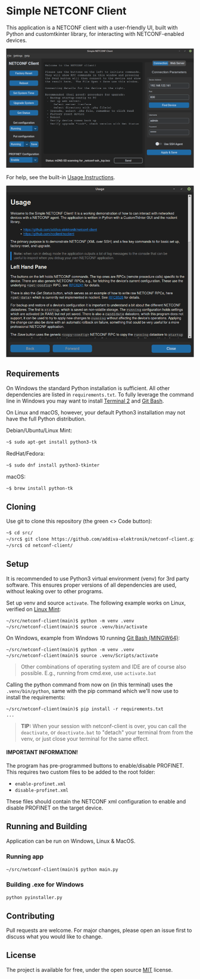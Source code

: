 # Simple NETCONF Client 

This application is a NETCONF client with a user-friendly UI, built with
Python and customtkinter library, for interacting with NETCONF-enabled
devices.

![](img/screenshot.png)

For help, see the built-in [Usage Instructions](usage.md).

![](img/usage.png)

## Requirements

On Windows the standard Python installation is sufficient.  All other
dependencies are listed in `requirements.txt`.  To fully leverage the
command line in Windows you may want to install [Terminal 2][4] and
[Git Bash][2].

On Linux and macOS, however, your default Python3 installation may not
have the full Python distribution.

Debian/Ubuntu/Linux Mint:

```bash
~$ sudo apt-get install python3-tk
```

RedHat/Fedora:

```bash
~$ sudo dnf install python3-tkinter
```

macOS:

```bash
~$ brew install python-tk
```


## Cloning

Use git to clone this repository (the green <> Code button):

```bash
~$ cd src/
~/src$ git clone https://github.com/addiva-elektronik/netconf-client.git
~/src$ cd netconf-client/
```

## Setup

It is recommended to use Python3 virtual environment (venv) for 3rd
party software.  This ensures proper versions of all dependencies are
used, without leaking over to other programs.

Set up venv and source `activate`.  The following example works on
Linux, verified on [Linux Mint]():

```
~/src/netconf-client(main)$ python -m venv .venv
~/src/netconf-client(main)$ source .venv/bin/activate
```

On Windows, example from Windows 10 running [Git Bash (MINGW64)][2]:

```
~/src/netconf-client(main)$ python -m venv .venv
~/src/netconf-client(main)$ source .venv/Scripts/activate
```

> Other combinations of operating system and IDE are of course also
> possible.  E.g., running from <cmd>cmd.exe</cmd>, use `activate.bat`

Calling the <cmd>python</cmd> command from now on (in this terminal)
uses the `.venv/bin/python`, same with the <cmd>pip</cmd> command which
we'll now use to install the requirements:

```
~/src/netconf-client(main)$ pip install -r requirements.txt
...
```

> **TIP:** When your session with netconf-client is over, you can call
> the `deactivate`, or `deactivate.bat` to "detach" your terminal from
> from the venv, or just close your terminal for the same effect.

#### IMPORTANT INFORMATION!

The program has pre-programmed buttons to enable/disable PROFINET.  This
requires two custom files to be added to the root folder:

 - `enable-profinet.xml`
 - `disable-profinet.xml`

These files should contain the NETCONF xml configuration to enable and
disable PROFINET on the target device.


## Running and Building

Application can be run on Windows, Linux & MacOS.

### Running app

``` 
~/src/netconf-client(main)$ python main.py
```

### Building .exe for Windows

``` 
python pyinstaller.py
```

## Contributing

Pull requests are welcome. For major changes, please open an issue first
to discuss what you would like to change.

## License

The project is available for free, under the open source [MIT][3]
license.

[1]: https://linuxmint.com/
[2]: https://gitforwindows.org/
[3]: https://choosealicense.com/licenses/mit/
[4]: https://github.com/microsoft/terminal
